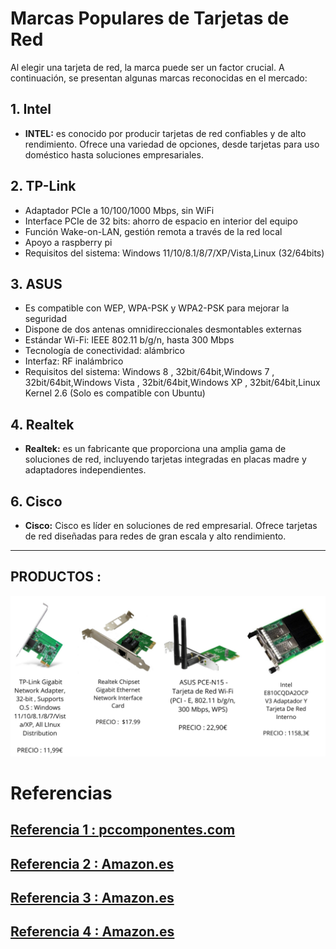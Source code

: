 # Marcas Populares de Tarjetas de Red

Al elegir una tarjeta de red, la marca puede ser un factor crucial. A continuación, se presentan algunas marcas reconocidas en el mercado:

## 1. **Intel**

- **INTEL:**  es conocido por producir tarjetas de red confiables y de alto rendimiento. Ofrece una variedad de opciones, desde tarjetas para uso doméstico hasta soluciones empresariales.

## 2. **TP-Link**

 - Adaptador PCIe a 10/100/1000 Mbps, sin WiFi
 - Interface PCIe de 32 bits: ahorro de espacio en interior del equipo
 - Función Wake-on-LAN, gestión remota a través de la red local
 - Apoyo a raspberry pi
 - Requisitos del sistema: Windows 11/10/8.1/8/7/XP/Vista,Linux (32/64bits)
   
## 3. **ASUS**

- Es compatible con WEP, WPA-PSK y WPA2-PSK para mejorar la seguridad
-   Dispone de dos antenas omnidireccionales desmontables externas
-  Estándar Wi-Fi: IEEE 802.11 b/g/n, hasta 300 Mbps
- Tecnología de conectividad: alámbrico
-   Interfaz: RF inalámbrico
-  Requisitos del sistema: Windows 8 , 32bit/64bit,Windows 7 , 32bit/64bit,Windows Vista , 32bit/64bit,Windows XP , 32bit/64bit,Linux Kernel 2.6 (Solo es compatible con Ubuntu)

## 4. **Realtek**

- **Realtek:** es un fabricante que proporciona una amplia gama de soluciones de red, incluyendo tarjetas integradas en placas madre y adaptadores independientes.

## 6. **Cisco**

- **Cisco:** Cisco es líder en soluciones de red empresarial. Ofrece tarjetas de red diseñadas para redes de gran escala y alto rendimiento.

***

## PRODUCTOS :

<img src="/img/PRDCT1.png" alt="logo" width="1000px"></img>



# Referencias
## [Referencia 1 : pccomponentes.com](https://www.pccomponentes.com/intel-e810cqda2ocpv3-adaptador-y-tarjeta-de-red-interno-para-ocp-30)
## [Referencia 2 : Amazon.es](https://www.amazon.es/TP-LINK-TG-3468-Adaptador-Wake-LAN/dp/B003CFATNI)
## [Referencia 3 : Amazon.es](https://www.amazon.es/ASUS-PCE-N15-Tarjeta-Wi-Fi-802-11/dp/B0053GR2YI/ref=sr_1_7?__mk_es_ES=%C3%85M%C3%85%C5%BD%C3%95%C3%91&crid=17D8F2BLEGAW0&keywords=asus+network+card&qid=1707566758&sprefix=asus+network+card%2Caps%2C125&sr=8-7)
## [Referencia 4 : Amazon.es](https://www.amazon.es/10Gtek%C2%AE-Gigabit-Ethernet-Adaptador-convergente/dp/B071R3YS2H)





